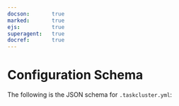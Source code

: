```yaml
---
docson:       true
marked:       true
ejs:          true
superagent:   true
docref:       true
---
```

# Configuration Schema

The following is the JSON schema for `.taskcluster.yml`:

<div data-render-schema='https://schemas.taskcluster.net/github/v1/taskcluster-github-config.json'></div>
